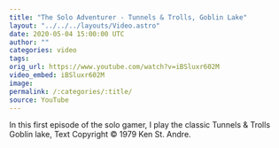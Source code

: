 ```yaml
---
title: "The Solo Adventurer - Tunnels & Trolls, Goblin Lake"
layout: "../../../layouts/Video.astro"
date: 2020-05-04 15:00:00 UTC
author: ""
categories: video
tags: 
orig_url: https://www.youtube.com/watch?v=iBSluxr602M
video_embed: iBSluxr602M
image:
permalink: /:categories/:title/
source: YouTube
---
```


In this first episode of the solo gamer, I play the classic Tunnels & Trolls Goblin lake, Text Copyright © 1979 Ken St. Andre.